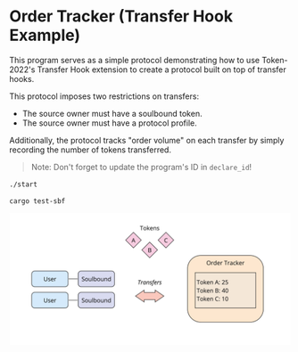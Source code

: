 # Order Tracker (Transfer Hook Example)

This program serves as a simple protocol demonstrating how to use Token-2022's
Transfer Hook extension to create a protocol built on top of transfer hooks.

This protocol imposes two restrictions on transfers:

- The source owner must have a soulbound token.
- The source owner must have a protocol profile.

Additionally, the protocol tracks "order volume" on each transfer by simply
recording the number of tokens transferred.

> Note: Don't forget to update the program's ID in `declare_id`!

```
./start
```

```
cargo test-sbf
```

![diagram](./diagram.jpg)
